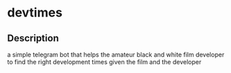 # devtimes

## Description
a simple telegram bot that helps the amateur black and white film developer to find the right development times given the film and the developer
